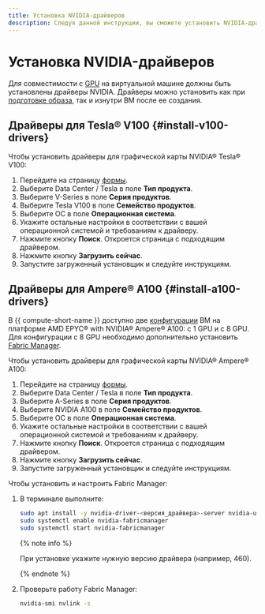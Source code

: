 ```yaml
---
title: Установка NVIDIA-драйверов
description: Следуя данной инструкции, вы сможете установить NVIDIA-драйверы.
---
```


# Установка NVIDIA-драйверов


Для совместимости с [GPU](../../concepts/gpus.md) на виртуальной машине должны быть установлены драйверы NVIDIA. Драйверы можно установить как при [подготовке образа](../image-create/custom-image.md), так и изнутри ВМ после ее создания.

## Драйверы для Tesla® V100 {#install-v100-drivers}

Чтобы установить драйверы для графической карты NVIDIA® Tesla® V100:

1. Перейдите на страницу [формы](https://www.nvidia.com/download/index.aspx?lang=ru).
1. Выберите Data Center / Tesla в поле **Тип продукта**.
1. Выберите V-Series в поле **Серия продуктов**.
1. Выберите Tesla V100 в поле **Семейство продуктов**.
1. Выберите ОС в поле **Операционная система**.
1. Укажите остальные настройки в соответствии с вашей операционной системой и требованиям к драйверу.
1. Нажмите кнопку **Поиск**. Откроется страница с подходящим драйвером.
1. Нажмите кнопку **Загрузить сейчас**.
1. Запустите загруженный установщик и следуйте инструкциям.

## Драйверы для Ampere® A100 {#install-a100-drivers}

В {{ compute-short-name }} доступно две [конфигурации](../../concepts/gpus.md#config) ВМ на платформе AMD EPYC® with NVIDIA® Ampere® A100: с 1 GPU и с 8 GPU. Для конфигурации с 8 GPU необходимо дополнительно установить [Fabric Manager](https://docs.nvidia.com/datacenter/tesla/fabric-manager-user-guide/index.html).

Чтобы установить драйверы для графической карты NVIDIA® Ampere® A100:

1. Перейдите на страницу [формы](https://www.nvidia.com/download/index.aspx?lang=ru).
1. Выберите Data Center / Tesla в поле **Тип продукта**.
1. Выберите A-Series в поле **Серия продуктов**.
1. Выберите NVIDIA A100 в поле **Семейство продуктов**.
1. Выберите ОС в поле **Операционная система**.
1. Укажите остальные настройки в соответствии с вашей операционной системой и требованиям к драйверу.
1. Нажмите кнопку **Поиск**. Откроется страница с подходящим драйвером.
1. Нажмите кнопку **Загрузить сейчас**.
1. Запустите загруженный установщик и следуйте инструкциям.

Чтобы установить и настроить Fabric Manager:

1. В терминале выполните:

   ```bash
   sudo apt install -y nvidia-driver-<версия_драйвера>-server nvidia-utils-<версия_драйвера>-server nvidia-fabricmanager-<версия_драйвера>
   sudo systemctl enable nvidia-fabricmanager
   sudo systemctl start nvidia-fabricmanager
   ```

   {% note info %}
   
   При установке укажите нужную версию драйвера (например, 460).

   {% endnote %}

1. Проверьте работу Fabric Manager:

   ```bash
   nvidia-smi nvlink -s
   ```
